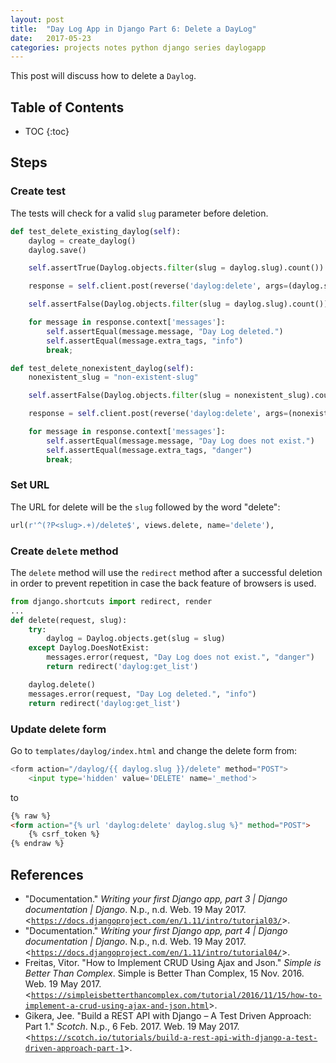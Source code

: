 ```yaml
---
layout: post
title:  "Day Log App in Django Part 6: Delete a DayLog"
date:   2017-05-23
categories: projects notes python django series daylogapp
---
```


This post will discuss how to delete a `Daylog`.

## Table of Contents
* TOC
{:toc}

## Steps

### Create test

The tests will check for a valid `slug` parameter before deletion.

~~~ python
def test_delete_existing_daylog(self):
    daylog = create_daylog()
    daylog.save()

    self.assertTrue(Daylog.objects.filter(slug = daylog.slug).count())

    response = self.client.post(reverse('daylog:delete', args=(daylog.slug,)), follow=True)

    self.assertFalse(Daylog.objects.filter(slug = daylog.slug).count())

    for message in response.context['messages']:
        self.assertEqual(message.message, "Day Log deleted.")
        self.assertEqual(message.extra_tags, "info")
        break;

def test_delete_nonexistent_daylog(self):
    nonexistent_slug = "non-existent-slug"

    self.assertFalse(Daylog.objects.filter(slug = nonexistent_slug).count())

    response = self.client.post(reverse('daylog:delete', args=(nonexistent_slug,)), follow=True)

    for message in response.context['messages']:
        self.assertEqual(message.message, "Day Log does not exist.")
        self.assertEqual(message.extra_tags, "danger")
        break;
~~~

### Set URL

The URL for delete will be the `slug` followed by the word "delete":

~~~ python
url(r'^(?P<slug>.+)/delete$', views.delete, name='delete'),
~~~

### Create `delete` method

The `delete` method will use the `redirect` method after a successful deletion in order to prevent repetition in case the back feature of browsers is used.

~~~ python
from django.shortcuts import redirect, render
...
def delete(request, slug):
    try:
        daylog = Daylog.objects.get(slug = slug)
    except Daylog.DoesNotExist:
        messages.error(request, "Day Log does not exist.", "danger")
        return redirect('daylog:get_list')

    daylog.delete()
    messages.error(request, "Day Log deleted.", "info")
    return redirect('daylog:get_list')
~~~

### Update delete form

Go to `templates/daylog/index.html` and change the delete form from:

~~~ python
<form action="/daylog/{{ daylog.slug }}/delete" method="POST">
    <input type='hidden' value='DELETE' name='_method'>
~~~

to

~~~ html
{% raw %}
<form action="{% url 'daylog:delete' daylog.slug %}" method="POST">
    {% csrf_token %}
{% endraw %}
~~~

## References
* "Documentation." *Writing your first Django app, part 3 &#124; Django documentation &#124; Django*. N.p., n.d. Web. 19 May 2017. <[`https://docs.djangoproject.com/en/1.11/intro/tutorial03/`](https://docs.djangoproject.com/en/1.11/intro/tutorial03/)>.
* "Documentation." *Writing your first Django app, part 4 &#124; Django documentation &#124; Django*. N.p., n.d. Web. 19 May 2017. <[`https://docs.djangoproject.com/en/1.11/intro/tutorial04/`](https://docs.djangoproject.com/en/1.11/intro/tutorial04/)>.
* Freitas, Vitor. "How to Implement CRUD Using Ajax and Json." *Simple is Better Than Complex*. Simple is Better Than Complex, 15 Nov. 2016. Web. 19 May 2017. <[`https://simpleisbetterthancomplex.com/tutorial/2016/11/15/how-to-implement-a-crud-using-ajax-and-json.html`](https://simpleisbetterthancomplex.com/tutorial/2016/11/15/how-to-implement-a-crud-using-ajax-and-json.html)>.
* Gikera, Jee. "Build a REST API with Django – A Test Driven Approach: Part 1." *Scotch*. N.p., 6 Feb. 2017. Web. 19 May 2017. <[`https://scotch.io/tutorials/build-a-rest-api-with-django-a-test-driven-approach-part-1`](https://scotch.io/tutorials/build-a-rest-api-with-django-a-test-driven-approach-part-1)>.
